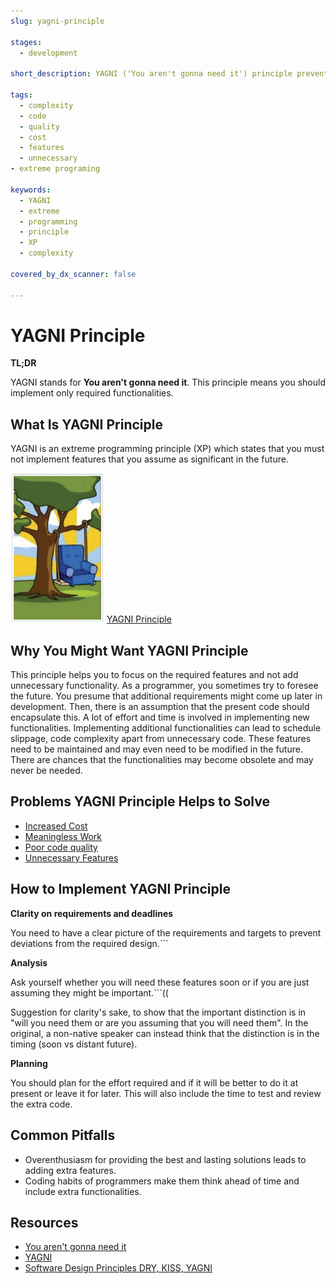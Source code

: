 ```yaml
---
slug: yagni-principle

stages: 
  - development

short_description: YAGNI ('You aren't gonna need it') principle prevents a programmer from adding unnecessary features to the code.

tags: 
  - complexity
  - code
  - quality
  - cost
  - features
  - unnecessary
- extreme programing 

keywords: 
  - YAGNI
  - extreme
  - programming
  - principle
  - XP
  - complexity

covered_by_dx_scanner: false 

---
```



# YAGNI Principle

**TL;DR**

YAGNI stands for **You aren't gonna need it**. This principle means you should implement only required functionalities.



## What Is YAGNI Principle

YAGNI is an extreme programming principle (XP) which states that you must not implement features that you assume as significant in the future. 

![YAGNI Principle](/files/yagni_principle.png) 
[YAGNI Principle](http://www.agilenutshell.com/yagni)



## Why You Might Want YAGNI Principle

This principle helps you to focus on the required features and not add unnecessary functionality. As a programmer, you sometimes try to foresee the future. You presume that additional requirements might come up later in development. Then, there is an assumption that the present code should encapsulate this. 
A lot of effort and time is involved in implementing new functionalities. Implementing additional functionalities can lead to schedule slippage, code complexity apart from unnecessary code. These features need to be maintained and may even need to be modified in the future. There are chances that the functionalities may become obsolete and may never be needed.



## Problems YAGNI Principle Helps to Solve

- [Increased Cost](/problems/increased-cost)
- [Meaningless Work](/problems/meaningless-work)
- [Poor code quality](/problems/poor-code-quality)
- [Unnecessary Features](/problems/unnecessary-features)



## How to Implement YAGNI Principle

**Clarity on requirements and deadlines**

You need to have a clear picture of the requirements and targets to prevent deviations from the required design.```

**Analysis**

Ask yourself whether you will need these features  soon or if you are just assuming they might be important.```((

Suggestion for clarity's sake, to show that the important distinction is in "will you need them or are you assuming that you will need them". In the original, a non-native speaker can instead think that the distinction is in the timing (soon vs distant future). 

**Planning**

You should plan for the effort required and if it will be better to do it at present or leave it for later. This will also include the time to test and review the extra code. 



## Common Pitfalls

- Overenthusiasm for providing the best and lasting solutions leads to adding extra features.
- Coding habits of programmers make them think ahead of time and include extra functionalities.


## Resources

- [You aren't gonna need it](https://en.wikipedia.org/wiki/You_aren%27t_gonna_need_it)
- [YAGNI](https://deviq.com/principles/yagni)
- [Software Design Principles DRY, KISS, YAGNI](https://www.c-sharpcorner.com/article/software-design-principles-dry-kiss-yagni/)
